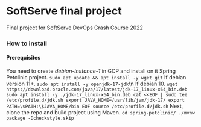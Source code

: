 # SoftServe final project
Final project for SoftServe DevOps Crash Course 2022

### How to install
#### Prerequisites
You need to create *debian-instance-1* in GCP and install on it Spring Petclinic project.
`sudo apt update && apt install -y wget git`
If debian version 11+.
`sudo apt install -y openjdk-17-jdk`\n
If debian 10.
`
wget https://download.oracle.com/java/17/latest/jdk-17_linux-x64_bin.deb
sudo apt install -y ./jdk-17_linux-x64_bin.deb
cat <<EOF | sudo tee /etc/profile.d/jdk.sh
export JAVA_HOME=/usr/lib/jvm/jdk-17/
export PATH=\$PATH:\$JAVA_HOME/bin
EOF
source /etc/profile.d/jdk.sh
`
Next, clone the repo and build project using Maven.
`
cd spring-petclinic/
./mvnw package -Dcheckstyle.skip
`
